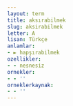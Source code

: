 ```yaml
---
layout: term
title: aksırabilmek
slug: aksirabilmek
letter: A
lisan: Türkçe
anlamlar:
- ► hapşırabilmek
ozellikler:
- - nesnesiz
ornekler:
- - ''
orneklerkaynak:
- - ''
---
```

